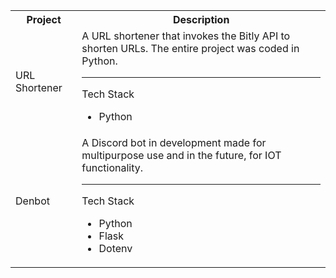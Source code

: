 <table style="width:100%">
  <tr>
    <th>Project</th>
    <th>Description</th>
  </tr>
  <tr>
    <td>URL Shortener</td>
    <td>
      A URL shortener that invokes the Bitly API to shorten URLs. The entire project was coded in Python.
      <hr>
      <p> Tech Stack </p>
      <ul>
        <li> Python </li>
      </ul>
    </td>
  </tr>
  <tr>
    <td>Denbot</td>
    <td>
      A Discord bot in development made for multipurpose use and in the future, for IOT functionality.
      <hr>
      <p> Tech Stack </p>
      <ul>
        <li> Python </li>
        <li> Flask </li>
        <li> Dotenv </li>
      </ul>
    </td>
  </tr>
</table>
